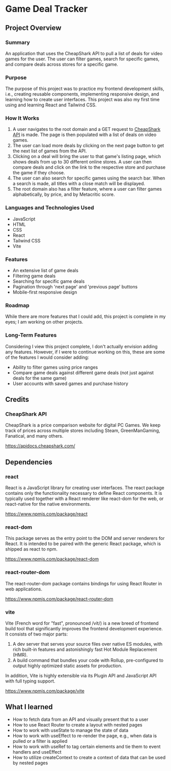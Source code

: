 # Game Deal Tracker


## Project Overview
### Summary
An application that uses the CheapShark API to pull a list of deals for video games for the user. The user can filter games, search for specific games, and compare deals across stores for a specific game.

### Purpose
The purpose of this project was to practice my frontend development skills, i.e., creating reusable components, implementing responsive design, and learning how to create user interfaces. This project was also my first time using and learning React and Tailwind CSS. 

### How It Works
1. A user navigates to the root domain and a GET request to [CheapShark API](https://apidocs.cheapshark.com/) is made. The page is then populated with a list of deals on video games.
2. The user can load more deals by clicking on the next page button to get the next list of games from the API. 
3. Clicking on a deal will bring the user to that game's listing page, which shows deals from up to 30 different online stores. A user can then compare deals and click on the link to the respective store and purchase the game if they choose.
4. The user can also search for specific games using the search bar. When a search is made, all titles with a close match will be displayed.
5. The root domain also has a filter feature, where a user can filter games alphabetically, by price, and by Metacritic score. 

### Languages and Technologies Used
- JavaScript
- HTML
- CSS
- React
- Tailwind CSS
- Vite

### Features
- An extensive list of game deals
- Filtering game deals
- Searching for specific game deals
- Pagination through 'next page' and 'previous page' buttons
- Mobile-first responsive design

### Roadmap
While there are more features that I could add, this project is complete in my eyes; I am working on other projects. 

### Long-Term Features
Considering I view this project complete, I don't actually envision adding any features. However, if I were to continue working on this, these are some of the features I would consider adding:
- Ability to filter games using price ranges
- Compare game deals against different game deals (not just against deals for the same game)
- User accounts with saved games and purchase history


## Credits
### CheapShark API
CheapShark is a price comparison website for digital PC Games. We keep track of prices across multiple stores including Steam, GreenManGaming, Fanatical, and many others.

https://apidocs.cheapshark.com/ 

## Dependencies
### react
React is a JavaScript library for creating user interfaces. The react package contains only the functionality necessary to define React components. It is typically used together with a React renderer like react-dom for the web, or react-native for the native environments.

https://www.npmjs.com/package/react

### react-dom
This package serves as the entry point to the DOM and server renderers for React. It is intended to be paired with the generic React package, which is shipped as react to npm.

https://www.npmjs.com/package/react-dom

### react-router-dom
The react-router-dom package contains bindings for using React Router in web applications. 

https://www.npmjs.com/package/react-router-dom

### vite
Vite (French word for "fast", pronounced /vit/) is a new breed of frontend build tool that significantly improves the frontend development experience. It consists of two major parts:

1. A dev server that serves your source files over native ES modules, with rich built-in features and astonishingly fast Hot Module Replacement (HMR).
2. A build command that bundles your code with Rollup, pre-configured to output highly optimized static assets for production.

In addition, Vite is highly extensible via its Plugin API and JavaScript API with full typing support.

https://www.npmjs.com/package/vite 

## What I learned
- How to fetch data from an API and visually present that to a user
- How to use React Router to create a layout with nested pages
- How to work with useState to manage the state of data
- How to work with useEffect to re-render the page, e.g., when data is pulled or a filter is applied
- How to work with useRef to tag certain elements and tie them to event handlers and useEffect
- How to utilize createContext to create a context of data that can be used by nested pages
